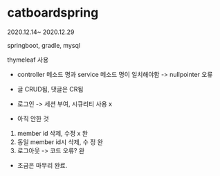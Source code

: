 # catboardspring

2020.12.14~ 2020.12.29

springboot, gradle, mysql

thymeleaf 사용


- controller 메소드 명과 service 메소드 명이 일치해야함  -> nullpointer 오류 
- 글 CRUD됨, 댓글은 CR됨
- 로그인 -> 세션 부여, 시큐리티 사용 x



- 아직 안한 것
1. member id 삭제, 수정 x  완
2. 동일 member id시 삭제, 수 정 완
3. 로그아웃 -> 코드 오류? 완

- 조금은 마무리 완료.
